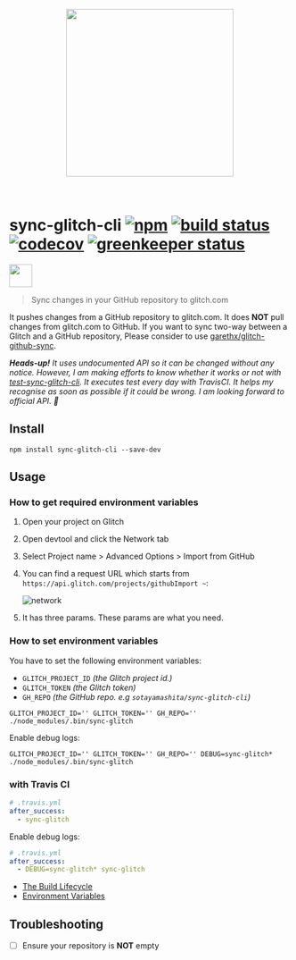 [npm badge]: https://badge.fury.io/js/sync-glitch-cli.svg
[npm url]:   https://badge.fury.io/js/sync-glitch-cli
[build badge]: https://travis-ci.org/sotayamashita/sync-glitch-cli.svg?branch=master
[build url]:   https://travis-ci.org/sotayamashita/sync-glitch-cli
[codecov badge]: https://codecov.io/gh/sotayamashita/sync-glitch-cli/branch/master/graph/badge.svg
[codecov url]:   https://codecov.io/gh/sotayamashita/sync-glitch-cli
[greenkeeper badge]: https://badges.greenkeeper.io/sotayamashita/sync-glitch-cli.svg
[greenkeeper url]:   https://greenkeeper.io/

<p align="center">
  <img src="https://user-images.githubusercontent.com/1587053/34863913-2c2a214c-f7b5-11e7-950f-efca77278393.png" width="300"/>
<p/>
<br>

# sync-glitch-cli [![npm][npm badge]][npm url] [![build status][build badge]][build url] [![codecov][codecov badge]][codecov url] [![greenkeeper status][greenkeeper badge]][greenkeeper url]

<p>
  <a href="https://www.buymeacoffee.com/pM9aX60">
    <img src="https://www.buymeacoffee.com/assets/img/guidelines/download-assets-sm-1.svg" height="41px" />
  </a>
</p>

> Sync changes in your GitHub repository to glitch.com

It pushes changes from a GitHub repository to glitch.com. It does **NOT** pull changes from glitch.com to GitHub. If you want to sync two-way between a Glitch and a GitHub repository, Please consider to use [garethx/glitch-github-sync](https://github.com/garethx/glitch-github-sync).

_**Heads-up!**  It uses undocumented API so it can be changed without any notice. However, I am making efforts to know whether it works or not with [test-sync-glitch-cli](https://github.com/sotayamashita/test-sync-glitch-cli). It executes test every day with TravisCI. It helps my recognise as soon as possible if it could be wrong. I am looking forward to official API. :unicorn:_

## Install

```console
npm install sync-glitch-cli --save-dev
```

## Usage

### How to get required environment variables

1. Open your project on Glitch
1. Open devtool and click the Network tab
1. Select Project name > Advanced Options > Import from GitHub
1. You can find a request URL which starts from `https://api.glitch.com/projects/githubImport ~`:

   ![network](https://user-images.githubusercontent.com/1587053/33523225-a779160e-d844-11e7-9dc2-28e9afed9260.png)

1. It has three params. These params are what you need.

### How to set environment variables

You have to set the following environment variables:

- `GLITCH_PROJECT_ID` _(the Glitch project id.)_
- `GLITCH_TOKEN` _(the Glitch token)_
- `GH_REPO` _(the GitHub repo. e.g `sotayamashita/sync-glitch-cli`)_

```console
GLITCH_PROJECT_ID='' GLITCH_TOKEN='' GH_REPO='' ./node_modules/.bin/sync-glitch
```

Enable debug logs:

```console
GLITCH_PROJECT_ID='' GLITCH_TOKEN='' GH_REPO='' DEBUG=sync-glitch* ./node_modules/.bin/sync-glitch
```

### with Travis CI

```yml
# .travis.yml
after_success:
  - sync-glitch
```

Enable debug logs:

```yml
# .travis.yml
after_success:
  - DEBUG=sync-glitch* sync-glitch
```

- [The Build Lifecycle](https://docs.travis-ci.com/user/customizing-the-build/#The-Build-Lifecycle)
- [Environment Variables](https://docs.travis-ci.com/user/environment-variables/)

## Troubleshooting

- [ ] Ensure your repository is **NOT** empty

